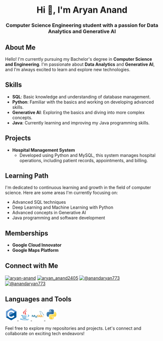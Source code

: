 <h1 align="center">Hi 👋, I'm Aryan Anand</h1>
<h3 align="center">Computer Science Engineering student with a passion for Data Analytics and Generative AI</h3>

## About Me
Hello! I'm currently pursuing my Bachelor's degree in **Computer Science and Engineering**. I'm passionate about **Data Analytics** and **Generative AI**, and I'm always excited to learn and explore new technologies.

## Skills
- **SQL**: Basic knowledge and understanding of database management.
- **Python**: Familiar with the basics and working on developing advanced skills.
- **Generative AI**: Exploring the basics and diving into more complex concepts.
- **Java**: Currently learning and improving my Java programming skills.

## Projects
- **Hospital Management System**
  - Developed using Python and MySQL, this system manages hospital operations, including patient records, appointments, and billing.
    
## Learning Path
I'm dedicated to continuous learning and growth in the field of computer science. Here are some areas I'm currently focusing on:
- Advanced SQL techniques
- Deep Learning and Machine Learning with Python
- Advanced concepts in Generative AI
- Java programming and software development

## Memberships
- **Google Cloud Innovator**
- **Google Maps Platform**

## Connect with Me
<p align="left">
<a href="https://linkedin.com/in/aryan-anand" target="blank"><img align="center" src="https://raw.githubusercontent.com/rahuldkjain/github-profile-readme-generator/master/src/images/icons/Social/linked-in-alt.svg" alt="aryan-anand" height="30" width="40" /></a>
<a href="https://instagram.com/aryan_anand2405" target="blank"><img align="center" src="https://raw.githubusercontent.com/rahuldkjain/github-profile-readme-generator/master/src/images/icons/Social/instagram.svg" alt="aryan_anand2405" height="30" width="40" /></a>
<a href="https://www.hackerrank.com/@anandaryan773" target="blank"><img align="center" src="https://raw.githubusercontent.com/rahuldkjain/github-profile-readme-generator/master/src/images/icons/Social/hackerrank.svg" alt="@anandaryan773" height="30" width="40" /></a>
<a href="https://www.hackerearth.com/@anandaryan773" target="blank"><img align="center" src="https://raw.githubusercontent.com/rahuldkjain/github-profile-readme-generator/master/src/images/icons/Social/hackerearth.svg" alt="@anandaryan773" height="30" width="40" /></a>
</p>


## Languages and Tools
<p align="left"> <a href="https://www.cprogramming.com/" target="_blank" rel="noreferrer"> <img src="https://raw.githubusercontent.com/devicons/devicon/master/icons/c/c-original.svg" alt="c" width="40" height="40"/> </a> <a href="https://www.java.com" target="_blank" rel="noreferrer"> <img src="https://raw.githubusercontent.com/devicons/devicon/master/icons/java/java-original.svg" alt="java" width="40" height="40"/> </a> <a href="https://www.mysql.com/" target="_blank" rel="noreferrer"> <img src="https://raw.githubusercontent.com/devicons/devicon/master/icons/mysql/mysql-original-wordmark.svg" alt="mysql" width="40" height="40"/> </a> <a href="https://www.python.org" target="_blank" rel="noreferrer"> <img src="https://raw.githubusercontent.com/devicons/devicon/master/icons/python/python-original.svg" alt="python" width="40" height="40"/> </a> </p>



Feel free to explore my repositories and projects. Let's connect and collaborate on exciting tech endeavors!
